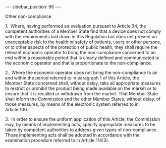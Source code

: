 
<meta data-rh="true" name="docsearch:language" content="en">
<meta data-rh="true" name="docsearch:version" content="current">
<meta data-rh="true" name="docsearch:docusaurus_tag" content="docs-default-current">
        ---
sidebar_position: 96
---
           <p class="stitle-article-norm">Other non-compliance</p>
   <p class="norm">1.&nbsp;&nbsp;Where, having performed an evaluation 
pursuant to Article&nbsp;94, the competent authorities of a 
Member&nbsp;State find that a device does not comply with the 
requirements laid down in this Regulation but does not present an 
unacceptable risk to the health or safety of patients, users or other 
persons, or to other aspects of the protection of public health, they 
shall require the relevant economic operator to bring the non-compliance
 concerned to an end within a reasonable period that is clearly defined 
and communicated to the economic operator and that is proportionate to 
the non-compliance.</p>
   <p class="norm">2.&nbsp;&nbsp;Where the economic operator does not 
bring the non-compliance to an end within the period referred to in 
paragraph&nbsp;1 of this Article, the Member&nbsp;State concerned shall,
 without delay, take all appropriate measures to restrict or prohibit 
the product being made available on the market or to ensure that it is 
recalled or withdrawn from the market. That Member&nbsp;State shall 
inform the Commission and the other Member&nbsp;States, without delay, 
of those measures, by means of the electronic system referred to in 
Article&nbsp;100.</p>
   <p class="norm">3.&nbsp;&nbsp;In order to ensure the uniform 
application of this Article, the Commission may, by means of 
implementing acts, specify appropriate measures to be taken by competent
 authorities to address given types of non-compliance. Those 
implementing acts shall be adopted in accordance with the examination 
procedure referred to in Article&nbsp;114(3).</p>